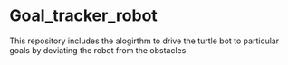 # Goal_tracker_robot
This repository includes the alogirthm to drive the turtle bot to particular goals by deviating the robot from the obstacles
